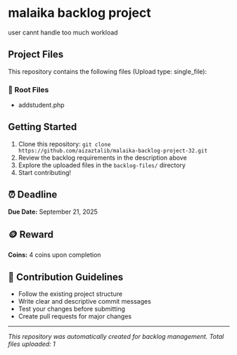 # malaika backlog project

user cannt handle too much workload

## Project Files

This repository contains the following files (Upload type: single_file):

### 📄 Root Files
- addstudent.php

## Getting Started

1. Clone this repository: `git clone https://github.com/aizaztalib/malaika-backlog-project-32.git`
2. Review the backlog requirements in the description above
3. Explore the uploaded files in the `backlog-files/` directory
4. Start contributing!

## ⏰ Deadline

**Due Date:** September 21, 2025

## 🪙 Reward

**Coins:** 4 coins upon completion

## 🤝 Contribution Guidelines

- Follow the existing project structure
- Write clear and descriptive commit messages
- Test your changes before submitting
- Create pull requests for major changes

---

*This repository was automatically created for backlog management. Total files uploaded: 1*
